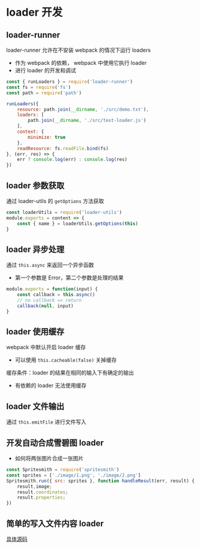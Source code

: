 # loader 开发

## loader-runner

loader-runner 允许在不安装 webpack 的情况下运行 loaders

* 作为 webpack 的依赖， webpack 中使用它执行 loader
* 进行 loader 的开发和调试

```js
const { runLoaders } = require('loader-runner')
const fs = require('fs')
const path = require('path')

runLoaders({
    resource: path.join(__dirname, './src/demo.txt'),
    loaders: [
        path.join(__dirname, './src/test-loader.js')
    ],
    context: {
        minimize: true
    },
    readResource: fs.readFile.bind(fs)
}, (err, res) => {
    err ? console.log(err) : console.log(res)
})
```

## loader 参数获取

通过 loader-utils 的 `getOptions` 方法获取

```js
const loaderUtils = require('loader-utils')
module.exports = content => {
    const { name } = loaderUtils.getOptions(this)
}
```

## loader 异步处理

通过 `this.async` 来返回一个异步函数

* 第一个参数是 Error，第二个参数是处理的结果

```js
module.exports = function(input) {
    const callback = this.async()
    // no callback => return 
    callback(null, input)
}
```

## loader 使用缓存

webpack 中默认开启 loader 缓存

* 可以使用 `this.cacheable(false)` 关掉缓存

缓存条件：loader 的结果在相同的输入下有确定的输出

* 有依赖的 loader 无法使用缓存

## loader 文件输出

通过 `this.emitFile` 进行文件写入

## 开发自动合成雪碧图 loader

* 如何将两张图片合成一张图片

```js
const Spritesmith = require('spritesmith')
const sprites = ['./image/1.png', './image/2.png']
Spritesmith.run({ src: sprites }, function handleResult(err, result) {
    result,image;
    result.coordinates;
    result.properties;
})
```

## 简单的写入文件内容 loader

[具体源码](https://github.com/one-pupil/study/tree/master/webpack/test-loader)